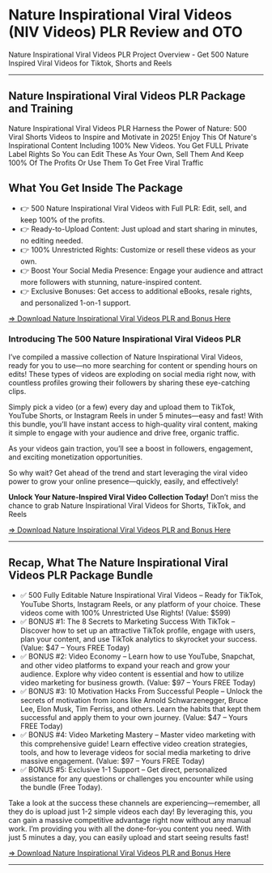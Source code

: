 # Nature Inspirational Viral Videos (NIV Videos) PLR Review and OTO
Nature Inspirational Viral Videos PLR Project Overview - Get 500 Nature Inspired Viral Videos for Tiktok, Shorts and Reels

---

## Nature Inspirational Viral Videos PLR Package and Training
Nature Inspirational Viral Videos PLR Harness the Power of Nature: 500 Viral Shorts Videos to Inspire and Motivate in 2025!
Enjoy This Of Nature's Inspirational Content Including 100% New Videos. You Get FULL Private Label Rights So You can Edit These As Your Own, Sell Them And Keep 100% Of The Profits Or Use Them To Get Free Viral Traffic

## What You Get Inside The Package

* 👉 500 Nature Inspirational Viral Videos with Full PLR: Edit, sell, and keep 100% of the profits.
* 👉 Ready-to-Upload Content: Just upload and start sharing in minutes, no editing needed.
* 👉 100% Unrestricted Rights: Customize or resell these videos as your own.
* 👉 Boost Your Social Media Presence: Engage your audience and attract more followers with stunning, nature-inspired content.
* 👉 Exclusive Bonuses: Get access to additional eBooks, resale rights, and personalized 1-on-1 support.

[=> Download Nature Inspirational Viral Videos PLR and Bonus Here](https://warriorplus.com/o2/a/j3c0h9h/0)


### Introducing The 500 Nature Inspirational Viral Videos PLR

I’ve compiled a massive collection of Nature Inspirational Viral Videos, ready for you to use—no more searching for content or spending hours on edits! These types of videos are exploding on social media right now, with countless profiles growing their followers by sharing these eye-catching clips.

Simply pick a video (or a few) every day and upload them to TikTok, YouTube Shorts, or Instagram Reels in under 5 minutes—easy and fast! With this bundle, you’ll have instant access to high-quality viral content, making it simple to engage with your audience and drive free, organic traffic.

As your videos gain traction, you’ll see a boost in followers, engagement, and exciting monetization opportunities.

So why wait? Get ahead of the trend and start leveraging the viral video power to grow your online presence—quickly, easily, and effectively!

**Unlock Your Nature-Inspired Viral Video Collection Today!**
Don’t miss the chance to grab Nature Inspirational Viral Videos for Shorts, TikTok, and Reels 

[=> Download Nature Inspirational Viral Videos PLR and Bonus Here](https://warriorplus.com/o2/a/j3c0h9h/0)

---

## Recap, What The Nature Inspirational Viral Videos PLR Package Bundle

* ✅ 500 Fully Editable Nature Inspirational Viral Videos – Ready for TikTok, YouTube Shorts, Instagram Reels, or any platform of your choice. These videos come with 100% Unrestricted Use Rights! (Value: $599)
* ✅ BONUS #1: The 8 Secrets to Marketing Success With TikTok – Discover how to set up an attractive TikTok profile, engage with users, plan your content, and use TikTok analytics to skyrocket your success. (Value: $47 – Yours FREE Today)
* ✅ BONUS #2: Video Economy – Learn how to use YouTube, Snapchat, and other video platforms to expand your reach and grow your audience. Explore why video content is essential and how to utilize video marketing for business growth. (Value: $97 – Yours FREE Today)
* ✅ BONUS #3: 10 Motivation Hacks From Successful People – Unlock the secrets of motivation from icons like Arnold Schwarzenegger, Bruce Lee, Elon Musk, Tim Ferriss, and others. Learn the habits that kept them successful and apply them to your own journey. (Value: $47 – Yours FREE Today)
* ✅ BONUS #4: Video Marketing Mastery – Master video marketing with this comprehensive guide! Learn effective video creation strategies, tools, and how to leverage videos for social media marketing to drive massive engagement. (Value: $97 – Yours FREE Today)
* ✅ BONUS #5: Exclusive 1-1 Support – Get direct, personalized assistance for any questions or challenges you encounter while using the bundle (Free Today).


Take a look at the success these channels are experiencing—remember, all they do is upload just 1-2 simple videos each day!
By leveraging this, you can gain a massive competitive advantage right now without any manual work. I’m providing you with all the done-for-you content you need.
With just 5 minutes a day, you can easily upload and start seeing results fast!

[=> Download Nature Inspirational Viral Videos PLR and Bonus Here](https://warriorplus.com/o2/a/j3c0h9h/0)

---
